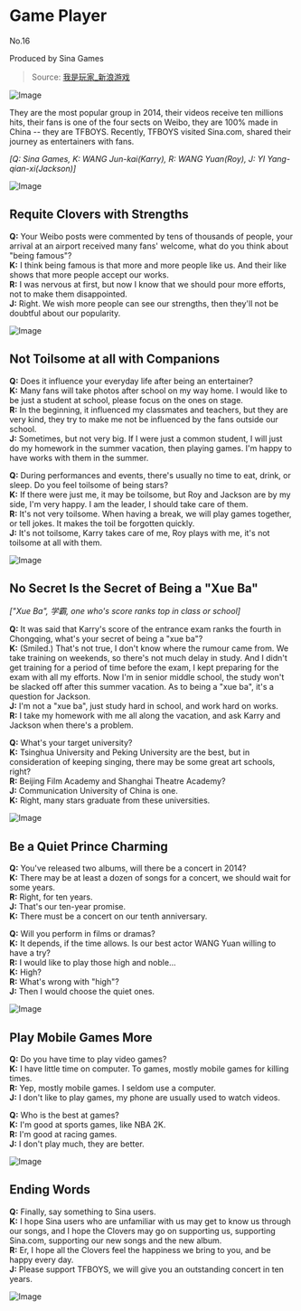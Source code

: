 # Game Player
No.16

Produced by Sina Games

> Source: [我是玩家_新浪游戏](http://games.sina.com.cn/g/zt/iamagamer016/index.shtml)

![Image](http://i2.sinaimg.cn/gm/2014/0902/U4726P115DT20140902162957.jpg)

They are the most popular group in 2014, their videos receive ten millions hits, their fans is one of the four sects on Weibo, they are 100% made in China -- they are TFBOYS.
Recently, TFBOYS visited Sina.com, shared their journey as entertainers with fans.

*[Q: Sina Games, K: WANG Jun-kai(Karry), R: WANG Yuan(Roy), J: YI Yang-qian-xi(Jackson)]*

![Image](http://i3.sinaimg.cn/gm/2014/0903/U4726P115DT20140903144525.jpg)

## Requite Clovers with Strengths

**Q:**
Your Weibo posts were commented by tens of thousands of people, your arrival at an airport received many fans' welcome, what do you think about "being famous"?  
**K:**
I think being famous is that more and more people like us.
And their like shows that more people accept our works.  
**R:**
I was nervous at first, but now I know that we should pour more efforts, not to make them disappointed.  
**J:**
Right.
We wish more people can see our strengths, then they'll not be doubtful about our popularity.

![Image](http://i2.sinaimg.cn/gm/2014/0902/U4726P115DT20140902171131.jpg)

## Not Toilsome at all with Companions

**Q:**
Does it influence your everyday life after being an entertainer?  
**K:**
Many fans will take photos after school on my way home.
I would like to be just a student at school, please focus on the ones on stage.  
**R:**
In the beginning, it influenced my classmates and teachers, but they are very kind, they try to make me not be influenced by the fans outside our school.  
**J:**
Sometimes, but not very big.
If I were just a common student, I will just do my homework in the summer vacation, then playing games.
I'm happy to have works with them in the summer.

**Q:**
During performances and events, there's usually no time to eat, drink, or sleep.
Do you feel toilsome of being stars?  
**K:**
If there were just me, it may be toilsome, but Roy and Jackson are by my side, I'm very happy.
I am the leader, I should take care of them.  
**R:**
It's not very toilsome.
When having a break, we will play games together, or tell jokes.
It makes the toil be forgotten quickly.  
**J:**
It's not toilsome, Karry takes care of me, Roy plays with me, it's not toilsome at all with them.

![Image](http://i0.sinaimg.cn/gm/2014/0902/U4726P115DT20140902171133.jpg)

## No Secret Is the Secret of Being a "Xue Ba"
*["Xue Ba", 学霸, one who's score ranks top in class or school]*

**Q:**
It was said that Karry's score of the entrance exam ranks the fourth in Chongqing, what's your secret of being a "xue ba"?  
**K:**
(Smiled.) That's not true, I don't know where the rumour came from.
We take training on weekends, so there's not much delay in study.
And I didn't get training for a period of time before the exam, I kept preparing for the exam with all my efforts.
Now I'm in senior middle school, the study won't be slacked off after this summer vacation.
As to being a "xue ba", it's a question for Jackson.  
**J:**
I'm not a "xue ba", just study hard in school, and work hard on works.  
**R:**
I take my homework with me all along the vacation, and ask Karry and Jackson when there's a problem.

**Q:**
What's your target university?  
**K:**
Tsinghua University and Peking University are the best, but in consideration of keeping singing, there may be some great art schools, right?  
**R:**
Beijing Film Academy and Shanghai Theatre Academy?  
**J:**
Communication University of China is one.  
**K:**
Right, many stars graduate from these universities.

![Image](http://i3.sinaimg.cn/gm/2014/0902/U4726P115DT20140902171136.jpg)

## Be a Quiet Prince Charming

**Q:**
You've released two albums, will there be a concert in 2014?  
**K:**
There may be at least a dozen of songs for a concert, we should wait for some years.  
**R:**
Right, for ten years.  
**J:**
That's our ten-year promise.  
**K:**
There must be a concert on our tenth anniversary.

**Q:**
Will you perform in films or dramas?  
**K:**
It depends, if the time allows.
Is our best actor WANG Yuan willing to have a try?  
**R:**
I would like to play those high and noble...  
**K:**
High?  
**R:**
What's wrong with "high"?  
**J:**
Then I would choose the quiet ones.

![Image](http://i2.sinaimg.cn/gm/2014/0902/U4726P115DT20140902171139.jpg)

## Play Mobile Games More

**Q:**
Do you have time to play video games?  
**K:**
I have little time on computer.
To games, mostly mobile games for killing times.  
**R:**
Yep, mostly mobile games.
I seldom use a computer.  
**J:**
I don't like to play games, my phone are usually used to watch videos.

**Q:**
Who is the best at games?  
**K:**
I'm good at sports games, like NBA 2K.  
**R:**
I'm good at racing games.  
**J:**
I don't play much, they are better.

![Image](http://i3.sinaimg.cn/gm/2014/0902/U4726P115DT20140902171141.jpg)

## Ending Words

**Q:**
Finally, say something to Sina users.  
**K:**
I hope Sina users who are unfamiliar with us may get to know us through our songs,
and I hope the Clovers may go on supporting us, supporting Sina.com, supporting our new songs and the new album.  
**R:**
Er, I hope all the Clovers feel the happiness we bring to you, and be happy every day.  
**J:** Please support TFBOYS, we will give you an outstanding concert in ten years.

![Image](http://i2.sinaimg.cn/gm/2014/0902/U4726P115DT20140902171144.jpg)
